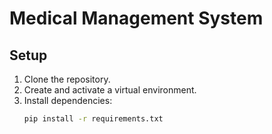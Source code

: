 # Medical Management System

## Setup
1. Clone the repository.
2. Create and activate a virtual environment.
3. Install dependencies:
   ```bash
   pip install -r requirements.txt
